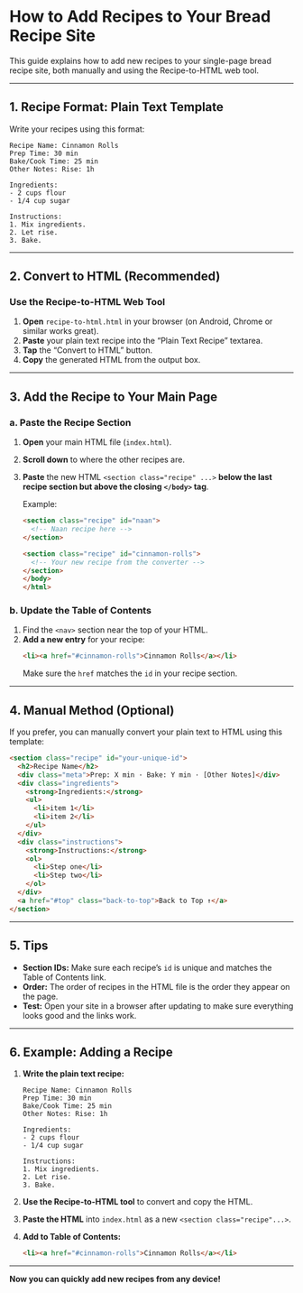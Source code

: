 # How to Add Recipes to Your Bread Recipe Site

This guide explains how to add new recipes to your single-page bread recipe site, both manually and using the Recipe-to-HTML web tool.

---

## 1. Recipe Format: Plain Text Template

Write your recipes using this format:

```
Recipe Name: Cinnamon Rolls
Prep Time: 30 min
Bake/Cook Time: 25 min
Other Notes: Rise: 1h

Ingredients:
- 2 cups flour
- 1/4 cup sugar

Instructions:
1. Mix ingredients.
2. Let rise.
3. Bake.
```

---

## 2. Convert to HTML (Recommended)

### Use the Recipe-to-HTML Web Tool

1. **Open** `recipe-to-html.html` in your browser (on Android, Chrome or similar works great).
2. **Paste** your plain text recipe into the “Plain Text Recipe” textarea.
3. **Tap** the “Convert to HTML” button.
4. **Copy** the generated HTML from the output box.

---

## 3. Add the Recipe to Your Main Page

### a. Paste the Recipe Section

1. **Open** your main HTML file (`index.html`).
2. **Scroll down** to where the other recipes are.
3. **Paste** the new HTML `<section class="recipe" ...>` **below the last recipe section but above the closing `</body>` tag**.

   Example:
   ```html
   <section class="recipe" id="naan">
     <!-- Naan recipe here -->
   </section>

   <section class="recipe" id="cinnamon-rolls">
     <!-- Your new recipe from the converter -->
   </section>
   </body>
   </html>
   ```

### b. Update the Table of Contents

1. Find the `<nav>` section near the top of your HTML.
2. **Add a new entry** for your recipe:
   ```html
   <li><a href="#cinnamon-rolls">Cinnamon Rolls</a></li>
   ```
   Make sure the `href` matches the `id` in your recipe section.

---

## 4. Manual Method (Optional)

If you prefer, you can manually convert your plain text to HTML using this template:

```html
<section class="recipe" id="your-unique-id">
  <h2>Recipe Name</h2>
  <div class="meta">Prep: X min · Bake: Y min · [Other Notes]</div>
  <div class="ingredients">
    <strong>Ingredients:</strong>
    <ul>
      <li>item 1</li>
      <li>item 2</li>
    </ul>
  </div>
  <div class="instructions">
    <strong>Instructions:</strong>
    <ol>
      <li>Step one</li>
      <li>Step two</li>
    </ol>
  </div>
  <a href="#top" class="back-to-top">Back to Top ↑</a>
</section>
```

---

## 5. Tips

- **Section IDs:** Make sure each recipe’s `id` is unique and matches the Table of Contents link.
- **Order:** The order of recipes in the HTML file is the order they appear on the page.
- **Test:** Open your site in a browser after updating to make sure everything looks good and the links work.

---

## 6. Example: Adding a Recipe

1. **Write the plain text recipe:**
   ```
   Recipe Name: Cinnamon Rolls
   Prep Time: 30 min
   Bake/Cook Time: 25 min
   Other Notes: Rise: 1h

   Ingredients:
   - 2 cups flour
   - 1/4 cup sugar

   Instructions:
   1. Mix ingredients.
   2. Let rise.
   3. Bake.
   ```

2. **Use the Recipe-to-HTML tool** to convert and copy the HTML.

3. **Paste the HTML** into `index.html` as a new `<section class="recipe"...>`.

4. **Add to Table of Contents:**
   ```html
   <li><a href="#cinnamon-rolls">Cinnamon Rolls</a></li>
   ```

---

**Now you can quickly add new recipes from any device!**
